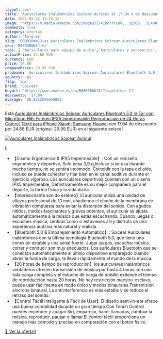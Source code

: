 ```yaml
---
layout: post
title: 'Auriculares Inalámbricos Soicear Auricul al 17.04 % de descuento'
date: 2021-05-22 15:18:13
image: 'https://m.media-amazon.com/images/I/41konrrLH6L._SL500_._SL400_.jpg'
comments: true
category: ofertas
author: 'tole.es'
slug: 'B08R3RWN1J-es Auriculares Inalámbricos Soicear Auriculares Bluetooth 5.0...'
sku: 'B08R3RWN1J-es'
tags: [ 'Auriculares para equipo de audio','Auriculares y accesorios','Electrónica','iphone','soicear', ]
actualPrice: 24.88 EUR
currency: EUR
price: 24.88
comparePrice: 29.99 EUR
prodname: 'Auriculares Inalámbricos Soicear Auriculares Bluetooth 5.0 In Ear con Micrófono  HiFi Estéreo  IPX5 Impermeabile  Reproducción de 24 Horas  Control Táctil para iPhone Xiaomi Samsung Huawei'
country: 'es'
flag: '🇪🇸'
brand: 'Soicear'
buyurl: 'https://www.amazon.es/dp/B08R3RWN1J/?tag=tolees-21'
descuento: '17.04'
average: '26.8512500000001'
---
```


Está [Auriculares Inalámbricos Soicear Auriculares Bluetooth 5.0 In Ear con Micrófono  HiFi Estéreo  IPX5 Impermeabile  Reproducción de 24 Horas  Control Táctil para iPhone Xiaomi Samsung Huawei](https://www.amazon.es/dp/B08R3RWN1J/?tag=tolees-21) con 17.04 de descuento por 24.88 EUR (original: 29.99 EUR) en el siguiente enlace!

[![Auriculares Inalámbricos Soicear Auricul](https://m.media-amazon.com/images/I/41konrrLH6L._SL500_._SL400_.jpg)](https://www.amazon.es/dp/B08R3RWN1J/?tag=tolees-21)

ℹ️:

- 【Diseño Ergonomico & IPX5 Impermeable】: Con un rediseño ergonómico y deportivo, Solo pesa 3,9 g,Incluso si se usa durante mucho tiempo, no se sentirá incómodo. Coincidir con la tapa del oído, incluso se puede conectar y fijar bien en el canal auditivo durante el ejercicio vigoroso. Los auriculares deportivos cuentan con un diseño IPX5 Impermeable, Definitivamente es su mejor compañero para el deporte, la forma física y la vida diaria.
- 【Impresionante sonido estéreo】El auricular utiliza una unidad de altavoz profesional de 10 mm, añadiendo el diseño de la membrana de vibración compuesta para evitar la distorsión del sonido. Con agudos nítidos, medios fascinantes y graves potentes, el auricular se ajusta automáticamente a la música que estás escuchando. Cuando juegas o escuches música, sentirás como si estuvieses allí y disfruta de una experiencia auditiva más natural y realista.
- 【Bluetooth 5.0 & Emparejamiento Automático】: Soicear Auriculares inalámbricos con la última tecnología Bluetooth 5.0, que tiene una conexión estable y una señal fuerte. Jugar juegos, escuchar música, correr y conducir son muy adecuados. Los auriculares Bluetooth que se conectan automáticamente al último dispositivo emparejado cuando abres la funda de carga, te llevan rápidamente al mundo de la música.
- 【20 horas de tiempo de reproducción】los auriculares inalámbricos verdaderos ofrecen transmisión de música por hasta 4 horas con una sola carga completa y el estuche de carga de bolsillo extiende el tiempo de reproducción hasta 20 horas. No hay restricción maestro-esclavo, puede usar fácilmente en modo único y modos binaurales.Transmisión síncrona binaural, La antiinterferencia es más estable y se reduce el retraso del sonido.
- 【Control Táctil Inteligente & Fácil de Usar】El diseño semi-in-ear ofrece una buena comodidad durante un gran tiempo.Con Touch Control puedes encender y apagar Siri, emparejar, hacer llamadas, cambiar la música, reproducir, pausar o llamar.El control táctil proporciona un manejo más cómodo y preciso en comparación con el botón físico.

[🛒 Ver la oferta!!](https://www.amazon.es/dp/B08R3RWN1J/?tag=tolees-21)
